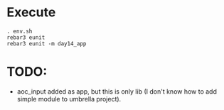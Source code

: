 # Execute

    . env.sh
    rebar3 eunit
    rebar3 eunit -m day14_app

# TODO:

  * aoc_input added as app, but this is only lib (I don't know how to add simple module to umbrella project).


